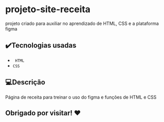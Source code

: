 # projeto-site-receita
<p>projeto criado para auxiliar no aprendizado de HTML, CSS e a plataforma figma</p>


## ✔️Tecnologias usadas
- `` HTML``
- `` CSS ``

## 💻Descrição
<p>Página de receita para treinar o uso do figma e funções de HTML e CSS</p>

## Obrigado por visitar! ❤️

